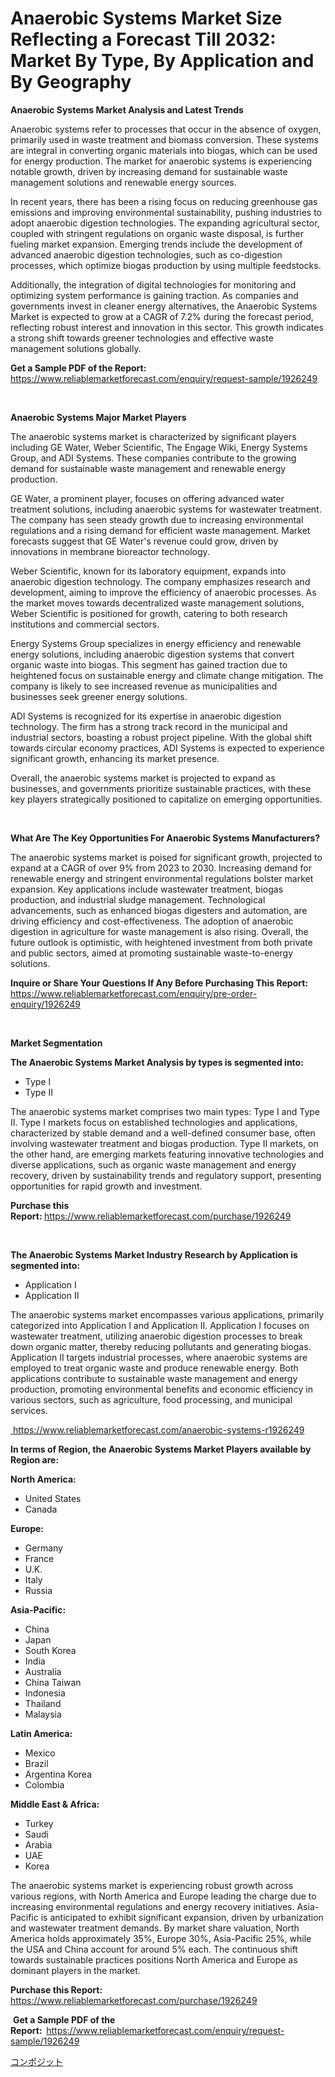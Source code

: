 <p><h1>Anaerobic Systems Market Size Reflecting a Forecast Till 2032: Market By Type, By Application and By Geography</h1></p><p><strong>Anaerobic Systems Market Analysis and Latest Trends</strong></p>
<p><p>Anaerobic systems refer to processes that occur in the absence of oxygen, primarily used in waste treatment and biomass conversion. These systems are integral in converting organic materials into biogas, which can be used for energy production. The market for anaerobic systems is experiencing notable growth, driven by increasing demand for sustainable waste management solutions and renewable energy sources. </p><p>In recent years, there has been a rising focus on reducing greenhouse gas emissions and improving environmental sustainability, pushing industries to adopt anaerobic digestion technologies. The expanding agricultural sector, coupled with stringent regulations on organic waste disposal, is further fueling market expansion. Emerging trends include the development of advanced anaerobic digestion technologies, such as co-digestion processes, which optimize biogas production by using multiple feedstocks. </p><p>Additionally, the integration of digital technologies for monitoring and optimizing system performance is gaining traction. As companies and governments invest in cleaner energy alternatives, the Anaerobic Systems Market is expected to grow at a CAGR of 7.2% during the forecast period, reflecting robust interest and innovation in this sector. This growth indicates a strong shift towards greener technologies and effective waste management solutions globally.</p></p>
<p><strong>Get a Sample PDF of the Report:&nbsp;</strong> <a href="https://www.reliablemarketforecast.com/enquiry/request-sample/1926249?utm_campaign=1105&utm_medium=2&utm_source=Github&utm_content=ia&utm_term=15012025&utm_id=anaerobic-systems">https://www.reliablemarketforecast.com/enquiry/request-sample/1926249</a></p>
<p>&nbsp;</p>
<p><strong>Anaerobic Systems Major Market Players</strong></p>
<p><p>The anaerobic systems market is characterized by significant players including GE Water, Weber Scientific, The Engage Wiki, Energy Systems Group, and ADI Systems. These companies contribute to the growing demand for sustainable waste management and renewable energy production.</p><p>GE Water, a prominent player, focuses on offering advanced water treatment solutions, including anaerobic systems for wastewater treatment. The company has seen steady growth due to increasing environmental regulations and a rising demand for efficient waste management. Market forecasts suggest that GE Water's revenue could grow, driven by innovations in membrane bioreactor technology.</p><p>Weber Scientific, known for its laboratory equipment, expands into anaerobic digestion technology. The company emphasizes research and development, aiming to improve the efficiency of anaerobic processes. As the market moves towards decentralized waste management solutions, Weber Scientific is positioned for growth, catering to both research institutions and commercial sectors.</p><p>Energy Systems Group specializes in energy efficiency and renewable energy solutions, including anaerobic digestion systems that convert organic waste into biogas. This segment has gained traction due to heightened focus on sustainable energy and climate change mitigation. The company is likely to see increased revenue as municipalities and businesses seek greener energy solutions.</p><p>ADI Systems is recognized for its expertise in anaerobic digestion technology. The firm has a strong track record in the municipal and industrial sectors, boasting a robust project pipeline. With the global shift towards circular economy practices, ADI Systems is expected to experience significant growth, enhancing its market presence.</p><p>Overall, the anaerobic systems market is projected to expand as businesses, and governments prioritize sustainable practices, with these key players strategically positioned to capitalize on emerging opportunities.</p></p>
<p>&nbsp;</p>
<p><strong>What Are The Key Opportunities For Anaerobic Systems Manufacturers?</strong></p>
<p><p>The anaerobic systems market is poised for significant growth, projected to expand at a CAGR of over 9% from 2023 to 2030. Increasing demand for renewable energy and stringent environmental regulations bolster market expansion. Key applications include wastewater treatment, biogas production, and industrial sludge management. Technological advancements, such as enhanced biogas digesters and automation, are driving efficiency and cost-effectiveness. The adoption of anaerobic digestion in agriculture for waste management is also rising. Overall, the future outlook is optimistic, with heightened investment from both private and public sectors, aimed at promoting sustainable waste-to-energy solutions.</p></p>
<p><strong>Inquire or Share Your Questions If Any Before Purchasing This Report:</strong> <a href="https://www.reliablemarketforecast.com/enquiry/pre-order-enquiry/1926249?utm_campaign=1105&utm_medium=2&utm_source=Github&utm_content=ia&utm_term=15012025&utm_id=anaerobic-systems">https://www.reliablemarketforecast.com/enquiry/pre-order-enquiry/1926249</a></p>
<p>&nbsp;</p>
<p><strong>Market Segmentation</strong></p>
<p><strong>The Anaerobic Systems Market Analysis by types is segmented into:</strong></p>
<p><ul><li>Type I</li><li>Type II</li></ul></p>
<p><p>The anaerobic systems market comprises two main types: Type I and Type II. Type I markets focus on established technologies and applications, characterized by stable demand and a well-defined consumer base, often involving wastewater treatment and biogas production. Type II markets, on the other hand, are emerging markets featuring innovative technologies and diverse applications, such as organic waste management and energy recovery, driven by sustainability trends and regulatory support, presenting opportunities for rapid growth and investment.</p></p>
<p><strong>Purchase this Report:&nbsp;</strong><a href="https://www.reliablemarketforecast.com/purchase/1926249?utm_campaign=1105&utm_medium=2&utm_source=Github&utm_content=ia&utm_term=15012025&utm_id=anaerobic-systems">https://www.reliablemarketforecast.com/purchase/1926249</a></p>
<p>&nbsp;</p>
<p><strong>The Anaerobic Systems Market Industry Research by Application is segmented into:</strong></p>
<p><ul><li>Application I</li><li>Application II</li></ul></p>
<p><p>The anaerobic systems market encompasses various applications, primarily categorized into Application I and Application II. Application I focuses on wastewater treatment, utilizing anaerobic digestion processes to break down organic matter, thereby reducing pollutants and generating biogas. Application II targets industrial processes, where anaerobic systems are employed to treat organic waste and produce renewable energy. Both applications contribute to sustainable waste management and energy production, promoting environmental benefits and economic efficiency in various sectors, such as agriculture, food processing, and municipal services.</p></p>
<p><a href="https://www.reliablemarketforecast.com/anaerobic-systems-r1926249?utm_campaign=1105&utm_medium=2&utm_source=Github&utm_content=ia&utm_term=15012025&utm_id=anaerobic-systems">&nbsp;https://www.reliablemarketforecast.com/anaerobic-systems-r1926249</a></p>
<p><strong>In terms of Region, the Anaerobic Systems Market Players available by Region are:</strong></p>
<p>
    <p> <strong> North America: </strong>
        <ul>
            <li>United States</li>
            <li>Canada</li>
        </ul>
        </p> 
    <p> <strong> Europe: </strong>
        <ul>
            <li>Germany</li>
            <li>France</li>
            <li>U.K.</li>
            <li>Italy</li>
            <li>Russia</li>
        </ul>
        </p> 
    <p> <strong> Asia-Pacific: </strong>
        <ul>
            <li>China</li>
            <li>Japan</li>
            <li>South Korea</li>
            <li>India</li>
            <li>Australia</li>
            <li>China Taiwan</li>
            <li>Indonesia</li>
            <li>Thailand</li>
            <li>Malaysia</li>
        </ul>
        </p> 
    <p> <strong> Latin America: </strong>
        <ul>
            <li>Mexico</li>
            <li>Brazil</li>
            <li>Argentina Korea</li>
            <li>Colombia</li>
        </ul>
        </p> 
    <p> <strong> Middle East & Africa: </strong>
        <ul>
            <li>Turkey</li>
            <li>Saudi</li>
            <li>Arabia</li>
            <li>UAE</li>
            <li>Korea</li>
        </ul>
    </p>
    </p>
<p><p>The anaerobic systems market is experiencing robust growth across various regions, with North America and Europe leading the charge due to increasing environmental regulations and energy recovery initiatives. Asia-Pacific is anticipated to exhibit significant expansion, driven by urbanization and wastewater treatment demands. By market share valuation, North America holds approximately 35%, Europe 30%, Asia-Pacific 25%, while the USA and China account for around 5% each. The continuous shift towards sustainable practices positions North America and Europe as dominant players in the market.</p></p>
<p><strong>Purchase this Report: </strong><a href="https://www.reliablemarketforecast.com/purchase/1926249?utm_campaign=1105&utm_medium=2&utm_source=Github&utm_content=ia&utm_term=15012025&utm_id=anaerobic-systems">https://www.reliablemarketforecast.com/purchase/1926249</a></p>
<p>&nbsp;<strong>Get a Sample PDF of the Report:&nbsp;&nbsp;</strong><a href="https://www.reliablemarketforecast.com/enquiry/request-sample/1926249?utm_campaign=1105&utm_medium=2&utm_source=Github&utm_content=ia&utm_term=15012025&utm_id=anaerobic-systems">https://www.reliablemarketforecast.com/enquiry/request-sample/1926249</a></p>
<p><strong></strong></p>
<p><p><a href="https://github.com/lababdou/Market-Research-Report-List-6/blob/main/475601430479.md?utm_campaign=1105&utm_medium=2&utm_source=Github&utm_content=ia&utm_term=15012025&utm_id=anaerobic-systems">コンポジット</a></p></p>